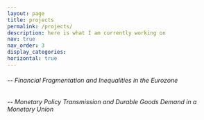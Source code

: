 ```yaml
---
layout: page
title: projects
permalink: /projects/
description: here is what I am currently working on
nav: true
nav_order: 3
display_categories: 
horizontal: true
---
```




###### -- Financial Fragmentation and Inequalities in the Eurozone
###### -- Monetary Policy Transmission and Durable Goods Demand in a Monetary Union

